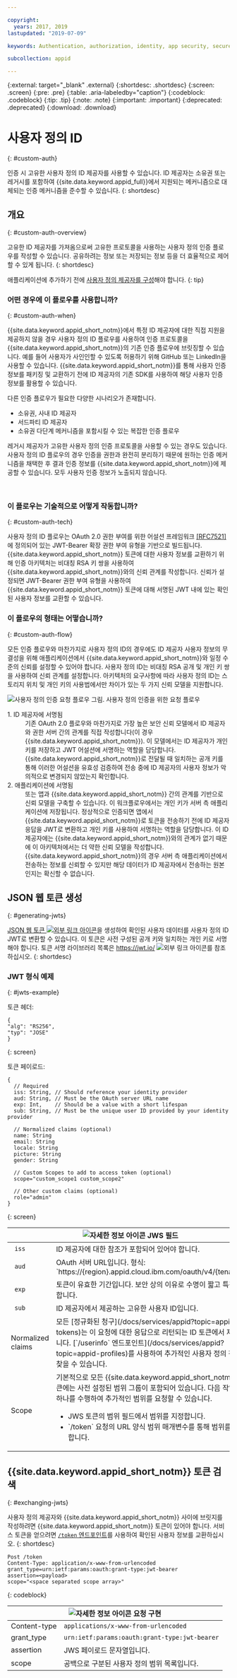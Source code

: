 ```yaml
---

copyright:
  years: 2017, 2019
lastupdated: "2019-07-09"

keywords: Authentication, authorization, identity, app security, secure, custom, proprietary, 

subcollection: appid

---
```


{:external: target="_blank" .external}
{:shortdesc: .shortdesc}
{:screen: .screen}
{:pre: .pre}
{:table: .aria-labeledby="caption"}
{:codeblock: .codeblock}
{:tip: .tip}
{:note: .note}
{:important: .important}
{:deprecated: .deprecated}
{:download: .download}

# 사용자 정의 ID
{: #custom-auth}

인증 시 고유한 사용자 정의 ID 제공자를 사용할 수 있습니다. ID 제공자는 소유권 또는 레거시를 포함하여 {{site.data.keyword.appid_full}}에서 지원되는 메커니즘으로 대체되는 인증 메커니즘을 준수할 수 있습니다.
{: shortdesc}

## 개요
{: #custom-auth-overview}

고유한 ID 제공자를 가져옴으로써 고유한 프로토콜을 사용하는 사용자 정의 인증 플로우를 작성할 수 있습니다. 공유하려는 정보 또는 저장되는 정보 등을 더 효율적으로 제어할 수 있게 됩니다.
{: shortdesc}

애플리케이션에 추가하기 전에 [사용자 정의 제공자를 구성](/docs/services/appid?topic=appid-custom-identity)해야 합니다.
{: tip}

### 어떤 경우에 이 플로우를 사용합니까?
{: #custom-auth-when}

{{site.data.keyword.appid_short_notm}}에서 특정 ID 제공자에 대한 직접 지원을 제공하지 않을 경우 사용자 정의 ID 플로우를 사용하여 인증 프로토콜을 {{site.data.keyword.appid_short_notm}}의 기존 인증 플로우에 브릿징할 수 있습니다. 예를 들어 사용자가 사인인할 수 있도록 허용하기 위해 GitHub 또는 LinkedIn을 사용할 수 있습니다. {{site.data.keyword.appid_short_notm}}를 통해 사용자 인증 정보를 패키징 및 교환하기 전에 ID 제공자의 기존 SDK를 사용하여 해당 사용자 인증 정보를 활용할 수 있습니다.

다른 인증 플로우가 필요한 다양한 시나리오가 존재합니다.

 - 소유권, 사내 ID 제공자 
 - 서드파티 ID 제공자 
 - 소유권 다단계 메커니즘을 포함시킬 수 있는 복잡한 인증 플로우 

레거시 제공자가 고유한 사용자 정의 인증 프로토콜을 사용할 수 있는 경우도 있습니다. 사용자 정의 ID 플로우의 경우 인증을 권한과 완전히 분리하기 때문에 원하는 인증 메커니즘을 채택한 후 결과 인증 정보를 {{site.data.keyword.appid_short_notm}}에 제공할 수 있습니다. 모두 사용자 인증 정보가 노출되지 않습니다.

</br>

### 이 플로우는 기술적으로 어떻게 작동합니까?
{: #custom-auth-tech}

사용자 정의 ID 플로우는 OAuth 2.0 권한 부여를 위한 어설션 프레임워크 [[RFC7521]](https://tools.ietf.org/html/rfc7523#section-2.1)에 정의되어 있는 JWT-Bearer 확장 권한 부여 유형을 기반으로 빌드됩니다. {{site.data.keyword.appid_short_notm}} 토큰에 대한 사용자 정보를 교환하기 위해 인증 아키텍처는 비대칭 RSA 키 쌍을 사용하여 {{site.data.keyword.appid_short_notm}}와의 신뢰 관계를 작성합니다. 신뢰가 설정되면 JWT-Bearer 권한 부여 유형을 사용하여 {{site.data.keyword.appid_short_notm}} 토큰에 대해 서명된 JWT 내에 있는 확인된 사용자 정보를 교환할 수 있습니다.

### 이 플로우의 형태는 어떻습니까?
{: #custom-auth-flow}

모든 인증 플로우와 마찬가지로 사용자 정의 ID의 경우에도 ID 제공자 사용자 정보의 무결성을 위해 애플리케이션에서 {{site.data.keyword.appid_short_notm}}와 일정 수준의 신뢰를 설정할 수 있어야 합니다. 사용자 정의 ID는 비대칭 RSA 공개 및 개인 키 쌍을 사용하여 신뢰 관계를 설정합니다. 아키텍처의 요구사항에 따라 사용자 정의 ID는 스토리지 위치 및 개인 키의 사용법에서만 차이가 있는 두 가지 신뢰 모델을 지원합니다.

![사용자 정의 인증 요청 플로우](images/customauth.png)
그림. 사용자 정의 인증을 위한 요청 플로우

<dl>
  <dt>1. ID 제공자에 서명됨</dt>
    <dd>기존 OAuth 2.0 플로우와 마찬가지로 가장 높은 보안 신뢰 모델에서 ID 제공자와 권한 서버 간의 관계를 직접 작성합니다(이 경우 {{site.data.keyword.appid_short_notm}}). 이 모델에서는 ID 제공자가 개인 키를 저장하고 JWT 어설션에 서명하는 역할을 담당합니다. {{site.data.keyword.appid_short_notm}}로 전달될 때 일치하는 공개 키를 통해 이러한 어설션을 유효성 검증하여 전송 중에 ID 제공자의 사용자 정보가 악의적으로 변경되지 않았는지 확인합니다.</dd>
  <dt>2. 애플리케이션에 서명됨</dt>
    <dd>또는 앱과 {{site.data.keyword.appid_short_notm}} 간의 관계를 기반으로 신뢰 모델을 구축할 수 있습니다. 이 워크플로우에서는 개인 키가 서버 측 애플리케이션에 저장됩니다. 정상적으로 인증되면 앱에서 {{site.data.keyword.appid_short_notm}}로 토큰을 전송하기 전에 ID 제공자 응답을 JWT로 변환하고 개인 키를 사용하여 서명하는 역할을 담당합니다. 이 ID 제공자에는 {{site.data.keyword.appid_short_notm}}와의 관계가 없기 때문에 이 아키텍처에서는 더 약한 신뢰 모델을 작성합니다. {{site.data.keyword.appid_short_notm}}의 경우 서버 측 애플리케이션에서 전송하는 정보를 신뢰할 수 있지만 해당 데이터가 ID 제공자에서 전송하는 원본인지는 확신할 수 없습니다.</dd>
</dl>


## JSON 웹 토큰 생성
{: #generating-jwts}

<a href="https://tools.ietf.org/html/rfc7515" target="blank">JSON 웹 토큰 <img src="../../icons/launch-glyph.svg" alt="외부 링크 아이콘"></a>을 생성하여 확인된 사용자 데이터를 사용자 정의 ID JWT로 변환할 수 있습니다. 이 토큰은 사전 구성된 공개 키와 일치하는 개인 키로 서명해야 합니다. 
토큰 서명 라이브러리 목록은 <a href="https://jwt.io/" target="blank">https://jwt.io/ <img src="../../icons/launch-glyph.svg" alt="외부 링크 아이콘"></a>를 참조하십시오.
{: shortdesc}

### JWT 형식 예제
{: #jwts-example}

토큰 헤더:
  ```
  {
  "alg": "RS256",
  "typ": "JOSE"
  }
  ```
  {: screen}

토큰 페이로드:
  ```
  {
    // Required
    iss: String, // Should reference your identity provider
    aud: String, // Must be the OAuth server URL name
    exp: Int,    // Should be a value with a short lifespan
    sub: String, // Must be the unique user ID provided by your identity provider

    // Normalized claims (optional)
    name: String
    email: String
    locale: String
    picture: String
    gender: String

    // Custom Scopes to add to access token (optional)
    scope="custom_scope1 custom_scope2"

    // Other custom claims (optional)
    role="admin"
  }
  ```
  {: screen}

  <table>
  <thead>
    <th colspan=2><img src="images/idea.png" alt="자세한 정보 아이콘"/> JWS 필드</th>
  </thead>
  <tbody>
    <tr>
      <td><code> iss </code></td>
      <td>ID 제공자에 대한 참조가 포함되어 있어야 합니다.</td>
    </tr>
    <tr>
      <td><code> aud </code></td>
      <td>OAuth 서버 URL입니다. 형식: `https://{region}.appid.cloud.ibm.com/oauth/v4/{tenantId}`</td>
    </tr>
    <tr>
      <td><code> exp </code></td>
      <td>토큰이 유효한 기간입니다. 보안 상의 이유로 수명이 짧고 특정해야 합니다.</td>
    </tr>
    <tr>
      <td><code> sub </code></td>
      <td>ID 제공자에서 제공하는 고유한 사용자 ID입니다.</td>
    </tr>
    <tr>
      <td>Normalized claims</td>
      <td>모든 [정규화된 청구](/docs/services/appid?topic=appid-tokens)는 이 요청에 대한 응답으로 리턴되는 ID 토큰에서 제공됩니다. [`/userinfo` 엔드포인트](/docs/services/appid?topic=appid-profiles)를 사용하여 추가적인 사용자 정의 청구를 찾을 수 있습니다.</td>
    </tr>
    <tr>
      <td>Scope</td>
      <td>기본적으로 모든 {{site.data.keyword.appid_short_notm}} 토큰에는 사전 설정된 범위 그룹이 포함되어 있습니다. 다음 작업 중 하나를 수행하여 추가적인 범위를 요청할 수 있습니다.<ul><li> JWS 토큰의 범위 필드에서 범위를 지정합니다.</li> <li>`/token` 요청의 URL 양식 범위 매개변수를 통해 범위를 지정합니다.</li></ul></td>
    </tr>
  </tbody>
  </table>

## {{site.data.keyword.appid_short_notm}} 토큰 검색
{: #exchanging-jwts}

사용자 정의 제공자와 {{site.data.keyword.appid_short_notm}} 사이에 브릿지를 작성하려면 {{site.data.keyword.appid_short_notm}} 토큰이 있어야 합니다. 서비스 토큰을 얻으려면 [`/token` 엔드포인트](https://us-south.appid.cloud.ibm.com/swagger-ui/#/Authorization_Server_V4/token)를 사용하여 확인된 사용자 정보를 교환하십시오.
{: shortdesc}

  ```
  Post /token
  Content-Type: application/x-www-from-urlencoded
  grant_type=urn:ietf:params:oauth:grant-type:jwt-bearer
  assertion=<payload>
  scope="<space separated scope array>"
  ```
  {: codeblock}
  <table>
    <thead>
      <th colspan=2><img src="images/idea.png" alt="자세한 정보 아이콘"/> 요청 구현</th>
    </thead>
    <tbody>
      <tr>
        <td>Content-type</td>
        <td><code>applications/x-www-from-urlencoded</code></td>
      </tr>
      <tr>
        <td>grant_type</td>
        <td><code>urn:ietf:params:oauth:grant-type:jwt-bearer</code></td>
      </tr>
      <tr>
        <td>assertion</td>
        <td>JWS 페이로드 문자열입니다.</td>
      </tr>
      <tr>
        <td>scope</td>
        <td>공백으로 구분된 사용자 정의 범위 목록입니다.</td>
      </tr>
    </tbody>
  </table>
